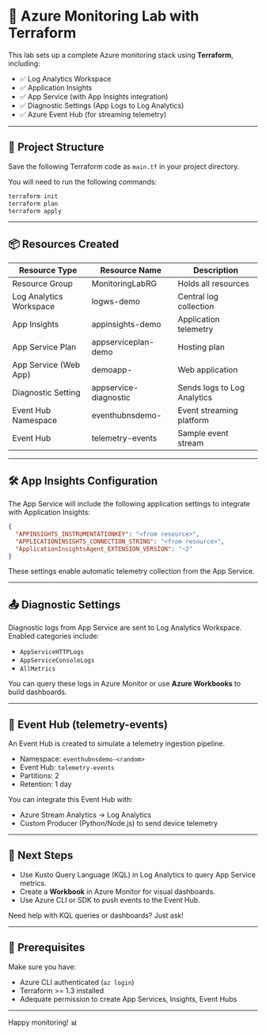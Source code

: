 # 🚀 Azure Monitoring Lab with Terraform

This lab sets up a complete Azure monitoring stack using **Terraform**, including:

- ✅ Log Analytics Workspace
- ✅ Application Insights
- ✅ App Service (with App Insights integration)
- ✅ Diagnostic Settings (App Logs to Log Analytics)
- ✅ Azure Event Hub (for streaming telemetry)

---

## 📁 Project Structure

Save the following Terraform code as `main.tf` in your project directory.

You will need to run the following commands:

```bash
terraform init
terraform plan
terraform apply
```

---

## 📦 Resources Created

| Resource Type              | Resource Name         | Description |
|---------------------------|------------------------|-------------|
| Resource Group             | MonitoringLabRG        | Holds all resources |
| Log Analytics Workspace    | logws-demo             | Central log collection |
| App Insights               | appinsights-demo       | Application telemetry |
| App Service Plan           | appserviceplan-demo    | Hosting plan |
| App Service (Web App)      | demoapp-<random>       | Web application |
| Diagnostic Setting         | appservice-diagnostic  | Sends logs to Log Analytics |
| Event Hub Namespace        | eventhubnsdemo-<random>| Event streaming platform |
| Event Hub                  | telemetry-events       | Sample event stream |

---

## 🛠️ App Insights Configuration

The App Service will include the following application settings to integrate with Application Insights:

```json
{
  "APPINSIGHTS_INSTRUMENTATIONKEY": "<from resource>",
  "APPLICATIONINSIGHTS_CONNECTION_STRING": "<from resource>",
  "ApplicationInsightsAgent_EXTENSION_VERSION": "~2"
}
```

These settings enable automatic telemetry collection from the App Service.

---

## 📤 Diagnostic Settings

Diagnostic logs from App Service are sent to Log Analytics Workspace. Enabled categories include:

- `AppServiceHTTPLogs`
- `AppServiceConsoleLogs`
- `AllMetrics`

You can query these logs in Azure Monitor or use **Azure Workbooks** to build dashboards.

---

## 📡 Event Hub (telemetry-events)

An Event Hub is created to simulate a telemetry ingestion pipeline.

- Namespace: `eventhubnsdemo-<random>`
- Event Hub: `telemetry-events`
- Partitions: 2
- Retention: 1 day

You can integrate this Event Hub with:
- Azure Stream Analytics → Log Analytics
- Custom Producer (Python/Node.js) to send device telemetry

---

## 🧪 Next Steps

- Use Kusto Query Language (KQL) in Log Analytics to query App Service metrics.
- Create a **Workbook** in Azure Monitor for visual dashboards.
- Use Azure CLI or SDK to push events to the Event Hub.

Need help with KQL queries or dashboards? Just ask!

---

## 🔐 Prerequisites

Make sure you have:

- Azure CLI authenticated (`az login`)
- Terraform >= 1.3 installed
- Adequate permission to create App Services, Insights, Event Hubs

---

Happy monitoring! 📊